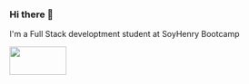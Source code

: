 ### Hi there 👋

I'm a Full Stack developtment student at SoyHenry Bootcamp

<img src='https://www.mundocuentas.com/wp-content/uploads/2020/11/Linkedin-logo-mundocuentas.jpg' width='100px' height='50px'/>

<!--
**ITZjosue/ITZjosue** is a ✨ _special_ ✨ repository because its `README.md` (this file) appears on your GitHub profile.

Here are some ideas to get you started:

- 🔭 I’m currently working on ...
- 🌱 I’m currently learning ...
- 👯 I’m looking to collaborate on ...
- 🤔 I’m looking for help with ...
- 💬 Ask me about ...
- 📫 How to reach me: ...
- 😄 Pronouns: ...
- ⚡ Fun fact: ...
-->
